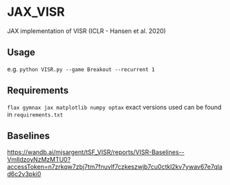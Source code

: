 # JAX_VISR
JAX implementation of VISR (ICLR - Hansen et al. 2020)

## Usage
e.g.
`
python VISR.py --game Breakout --recurrent 1 
`

## Requirements
`
flax
gymnax
jax
matplotlib
numpy
optax
`
exact versions used can be found in `requirements.txt`

## Baselines
https://wandb.ai/mjsargent/tSF_VISR/reports/VISR-Baselines--VmlldzoyNzMzMTU0?accessToken=n7zrkqw7zbj7tm7fnuvlf7czkeszwjb7cu0ctkl2kv7ywav67e7qlad6c2v3pki0
